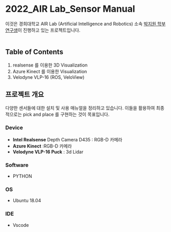 # 2022_AIR Lab_Sensor Manual

이것은 경희대학교 AIR Lab (Artificial Intelligence and Robotics) 소속 [박지원 학부연구생](https://zzziito.github.io/)이 진행하고 있는 프로젝트입니다. <br/><br/>

## Table of Contents

1. realsense 를 이용한 3D Visualization
2. Azure Kinect 를 이용한 Visualization
3. Velodyne VLP-16 (ROS, VeloView)

## 프로젝트 개요 

다양한 센서들에 대한 설치 및 사용 매뉴얼을 정리하고 있습니다. 
이들을 활용하여 최종적으로는 pick and place 를 구현하는 것이 목표입니다. 

### Device

+ **Intel Realsense** Depth Camera D435 : RGB-D 카메라
+ **Azure Kinect** :RGB-D 카메라
+ **Velodyne VLP-16 Puck** : 3d Lidar

### Software

+ PYTHON

### OS

+ Ubuntu 18.04

### IDE

+ Vscode 
